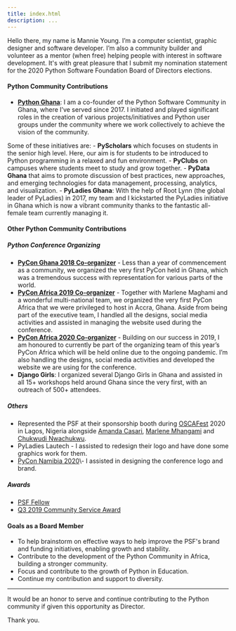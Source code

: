 ```yaml
---
title: index.html
description: ...
---
```


Hello there, my name is Mannie Young. I’m a computer scientist, graphic designer and software developer. I’m also a community builder and volunteer as a mentor (when free) helping people with interest in software development. It's with great pleasure that I submit my nomination statement for the 2020 Python Software Foundation Board of Directors elections. 


#### Python Community Contributions


* **[Python Ghana](&lt;https://www.pythonghana.org&gt;)**: I am a co\-founder of the Python Software Community in Ghana, where I’ve served since 2017\. I initiated and played significant roles in the creation of various projects/initiatives and Python user groups under the community where we work collectively to achieve the vision of the community.


Some of these initiatives are:
\- **PyScholars** which focuses on students in the senior high level. Here, our aim is for students to be introduced to Python programming in a relaxed and fun environment.
\- **PyClubs** on campuses where students meet to study and grow together.
\- **PyData Ghana** that aims to promote discussion of best practices, new approaches, and emerging technologies for data management, processing, analytics, and visualization.
\- **PyLadies Ghana**: With the help of Root Lynn (the global leader of PyLadies) in 2017, my team and I kickstarted the PyLadies initiative in Ghana which is now a vibrant community thanks to the fantastic all\-female team currently managing it.


#### Other Python Community Contributions


##### *Python Conference Organizing*


* **[PyCon Ghana 2018 Co\-organizer](&lt;https://twitter.com/pyconghana&gt;)** \- Less than a year of commencement as a community, we organized the very first PyCon held in Ghana, which was a tremendous success with representation for various parts of the world.
* **[PyCon Africa 2019 Co\-organizer](&lt;https://africa.pycon.org/2019&gt;)** \- Together with Marlene Maghami and a wonderful multi\-national team, we organized the very first PyCon Africa that we were privileged to host in Accra, Ghana. Aside from being part of the executive team, I handled all the designs, social media activities and assisted in managing the website used during the conference.
* **[PyCon Africa 2020 Co\-organizer](&lt;https://africa.pycon.org&gt;)** \- Building on our success in 2019, I am honoured to currently be part of the organizing team of this year’s PyCon Africa which will be held online due to the ongoing pandemic. I’m also handling the designs, social media activities and developed the website we are using for the conference.
* **Django Girls**: I organized several Django Girls in Ghana and assisted in all 15\+ workshops held around Ghana since the very first, with an outreach of 500\+ attendees.


##### *Others*


* Represented the PSF at their sponsorship booth during [OSCAFest](&lt;https://twitter.com/oscafrica&gt;) 2020 in Lagos, Nigeria alongside [Amanda Casari](&lt;https://twitter.com/amcasari&gt;), [Marlene Mhangami](&lt;https://twitter.com/marlene_zw&gt;) and [Chukwudi Nwachukwu](&lt;https://twitter.com/zuoike&gt;).
* PyLadies Lautech \- I assisted to redesign their logo and have done some graphics work for them.
* [PyCon Namibia 2020](&lt;https://twitter.com/PyConNA&gt;)\- I assisted in designing the conference logo and brand.


##### *Awards*


* [PSF Fellow](&lt;http://pyfound.blogspot.com/2019/11/python-software-foundation-fellow.html&gt;)
* [Q3 2019 Community Service Award](&lt;/community/awards/psf-awards/#august-2019&gt;)


#### Goals as a Board Member


* To help brainstorm on effective ways to help improve the PSF's brand and funding initiatives, enabling growth and stability.
* Contribute to the development of the Python Community in Africa, building a stronger community.
* Focus and contribute to the growth of Python in Education.
* Continue my contribution and support to diversity.




---


It would be an honor to serve and continue contributing to the Python community if given this opportunity as Director.


Thank you.


